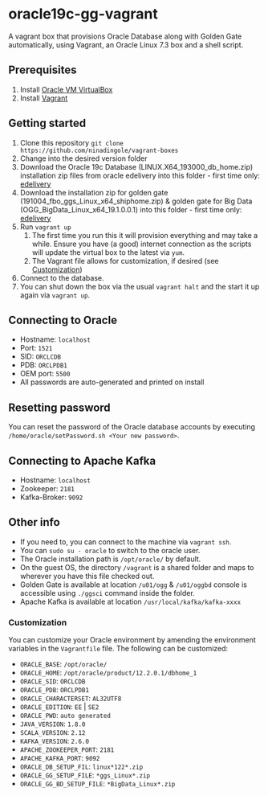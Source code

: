 # oracle19c-gg-vagrant

A vagrant box that provisions Oracle Database along with Golden Gate automatically, using Vagrant, an Oracle Linux 7.3 box and a shell script.

## Prerequisites

1. Install [Oracle VM VirtualBox](https://www.virtualbox.org/wiki/Downloads)
2. Install [Vagrant](https://vagrantup.com/)

## Getting started

1. Clone this repository `git clone https://github.com/ninadingole/vagrant-boxes`
2. Change into the desired version folder
3. Download the Oracle 19c Database (LINUX.X64_193000_db_home.zip) installation zip files from oracle edelivery into this folder - first time only: [edelivery](https://www.oracle.com/database/technologies/oracle-database-software-downloads.html#19c)
4. Download the installation zip for golden gate (191004_fbo_ggs_Linux_x64_shiphome.zip) & golden gate for Big Data (OGG_BigData_Linux_x64_19.1.0.0.1) into this folder - first time only: [edelivery](https://www.oracle.com/middleware/technologies/goldengate-downloads.html)
5. Run `vagrant up`
   1. The first time you run this it will provision everything and may take a while. Ensure you have (a good) internet connection as the scripts will update the virtual box to the latest via `yum`.
   2. The Vagrant file allows for customization, if desired (see [Customization](#customization))
6. Connect to the database.
7. You can shut down the box via the usual `vagrant halt` and the start it up again via `vagrant up`.

## Connecting to Oracle

- Hostname: `localhost`
- Port: `1521`
- SID: `ORCLCDB`
- PDB: `ORCLPDB1`
- OEM port: `5500`
- All passwords are auto-generated and printed on install

## Resetting password

You can reset the password of the Oracle database accounts by executing `/home/oracle/setPassword.sh <Your new password>`.

## Connecting to Apache Kafka

- Hostname: `localhost`
- Zookeeper: `2181`
- Kafka-Broker: `9092`

## Other info

- If you need to, you can connect to the machine via `vagrant ssh`.
- You can `sudo su - oracle` to switch to the oracle user.
- The Oracle installation path is `/opt/oracle/` by default.
- On the guest OS, the directory `/vagrant` is a shared folder and maps to wherever you have this file checked out.
- Golden Gate is available at location `/u01/ogg` & `/u01/oggbd` console is accessible using `./ggsci` command inside the folder.
- Apache Kafka is available at location `/usr/local/kafka/kafka-xxxx`

### Customization

You can customize your Oracle environment by amending the environment variables in the `Vagrantfile` file.
The following can be customized:

- `ORACLE_BASE`: `/opt/oracle/`
- `ORACLE_HOME`: `/opt/oracle/product/12.2.0.1/dbhome_1`
- `ORACLE_SID`: `ORCLCDB`
- `ORACLE_PDB`: `ORCLPDB1`
- `ORACLE_CHARACTERSET`: `AL32UTF8`
- `ORACLE_EDITION`: `EE` | `SE2`
- `ORACLE_PWD`: `auto generated`
- `JAVA_VERSION`: `1.8.0`
- `SCALA_VERSION`: `2.12`
- `KAFKA_VERSION`: `2.6.0`
- `APACHE_ZOOKEEPER_PORT`: `2181`
- `APACHE_KAFKA_PORT`: `9092`
- `ORACLE_DB_SETUP_FIL`: `linux*122*.zip`
- `ORACLE_GG_SETUP_FILE`: `*ggs_Linux*.zip`
- `ORACLE_GG_BD_SETUP_FILE`: `*BigData_Linux*.zip`
